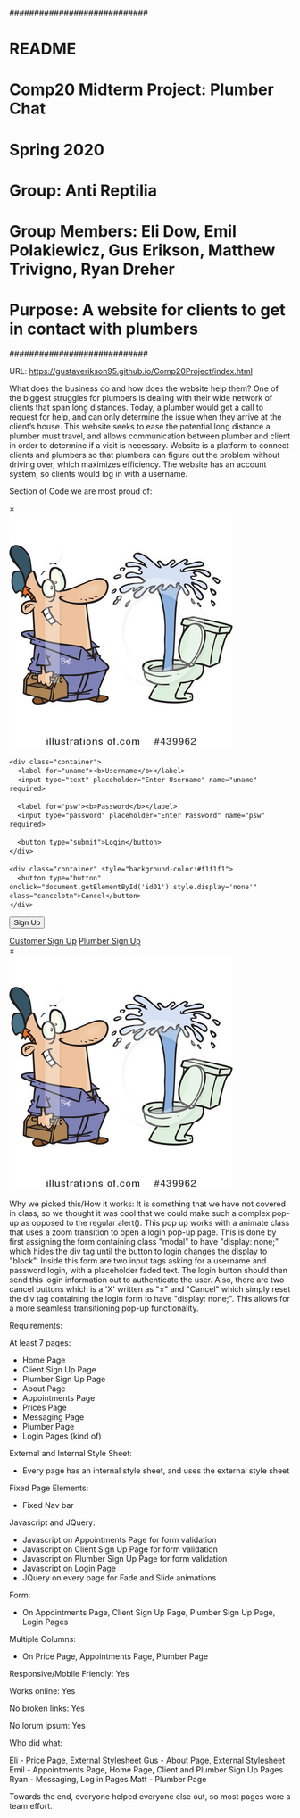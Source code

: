 ############################
# README
# Comp20 Midterm Project: Plumber Chat
# Spring 2020
# Group: Anti Reptilia
# Group Members: Eli Dow, Emil Polakiewicz, Gus Erikson, Matthew Trivigno, Ryan Dreher
# Purpose: A website for clients to get in contact with plumbers
############################

URL: https://gustaverikson95.github.io/Comp20Project/index.html


What does the business do and how does the website help them?
  One of the biggest struggles for plumbers is dealing with their wide network of clients that span long distances. Today, a 
  plumber would get a call to request for help, and can only determine the issue when they arrive at the client’s house. This 
  website seeks to ease the potential long distance a plumber must travel, and allows communication between plumber and client 
  in order to determine if a visit is necessary. Website is a platform to connect clients and plumbers so that plumbers can 
  figure out the problem without driving over, which maximizes efficiency. The website has an account system, so clients would 
  log in with a username.
  
Section of Code we are most proud of:

 <form class="modal-content animate" method="post">
    <div class="imgcontainer">
      <div onclick="document.getElementById('id01').style.display='none'" class="close" title="Close Modal">&times;</div>
      <img src="Plumber_Login.jpeg" alt="Avatar" class="avatar">
    </div>

    <div class="container">
      <label for="uname"><b>Username</b></label>
      <input type="text" placeholder="Enter Username" name="uname" required>

      <label for="psw"><b>Password</b></label>
      <input type="password" placeholder="Enter Password" name="psw" required>
        
      <button type="submit">Login</button>
    </div>

    <div class="container" style="background-color:#f1f1f1">
      <button type="button" onclick="document.getElementById('id01').style.display='none'" class="cancelbtn">Cancel</button>
    </div>
  </form>
</div>


<button onclick="document.getElementById('pos').style.display='block'" style="width:auto;">Sign Up</button>

<div id="pos" class="pick">
	<a href="clientSignUp.html" class="refbutton">Customer Sign Up</a>
	<a href="plumberSignUp.html" class="refbutton">Plumber Sign Up</a>
	</style>
</div>
<div id="id02" class="modal">
  
  <form class="modal-content animate" method="post">
    <div class="imgcontainer">
      <div onclick="document.getElementById('id02').style.display='none'" class="close" title="Close Modal">&times;</div>
      <img src="Plumber_Login.jpeg" alt="Avatar" class="avatar">
    </div>

Why we picked this/How it works: It is something that we have not covered in class, so we thought it was cool that we could 
make such a complex pop-up as opposed to the regular alert(). This pop up works with a animate class that uses a zoom transition to open a login pop-up page. This is done by first assigning the form containing class "modal" to have "display: none;" which hides the div tag until the button to login changes the display to "block". Inside this form are two input tags asking for a username and password login, with a placeholder faded text. The login button should then send this login information out to authenticate the user. Also, there are two cancel buttons which is a 'X' written as "&times;" and "Cancel" which simply reset the div tag containing the login form to have "display: none;". This allows for a more seamless transitioning pop-up functionality.


Requirements:

At least 7 pages:
  - Home Page
  - Client Sign Up Page
  - Plumber Sign Up Page
  - About Page
  - Appointments Page
  - Prices Page
  - Messaging Page
  - Plumber Page
  - Login Pages (kind of)

External and Internal Style Sheet:
  - Every page has an internal style sheet, and uses the external style sheet
  
Fixed Page Elements:
  - Fixed Nav bar 

Javascript and JQuery:
 - Javascript on Appointments Page for form validation
 - Javascript on Client Sign Up Page for form validation
 - Javascript on Plumber Sign Up Page for form validation
 - Javascript on Login Page
 - JQuery on every page for Fade and Slide animations

Form:
  - On Appointments Page, Client Sign Up Page, Plumber Sign Up Page, Login Pages

Multiple Columns:
 - On Price Page, Appointments Page, Plumber Page 

Responsive/Mobile Friendly: Yes

Works online: Yes

No broken links: Yes

No lorum ipsum: Yes


Who did what:

Eli - Price Page, External Stylesheet
Gus - About Page, External Stylesheet
Emil - Appointments Page, Home Page, Client and Plumber Sign Up Pages
Ryan - Messaging, Log in Pages
Matt - Plumber Page

Towards the end, everyone helped everyone else out, so most pages were a team effort.
